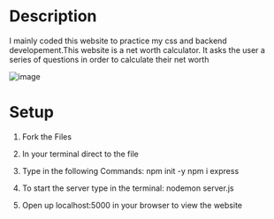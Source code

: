 # Description

I mainly coded this website to practice my css and backend developement.This website is a net worth calculator. It asks the user a series of questions in order to calculate their net worth

![image](https://user-images.githubusercontent.com/110927971/204120847-97f7603e-a73f-4648-a8b3-cad46cb8357e.png)

# Setup

1. Fork the Files
2. In your terminal direct to the file
3. Type in the following Commands:
npm init -y
npm i express

4. To start the server type in the terminal:
nodemon server.js

5. Open up localhost:5000 in your browser to view the website
